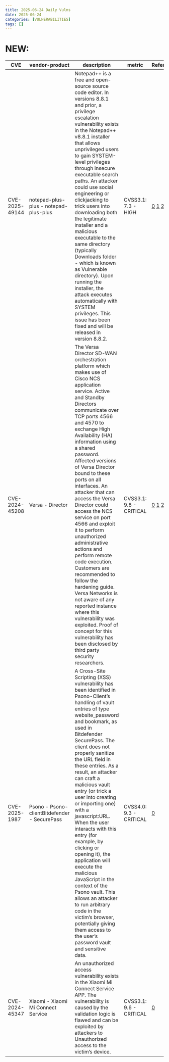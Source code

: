 ```yaml
---
title: 2025-06-24 Daily Vulns
date: 2025-06-24
categories: [VULNERABILITIES]
tags: []
---
```


# NEW:

| CVE            | vendor-product                               | description                                                                                                                                                                                                                                                                                                                                                                                                                                                                                                                                                                                                                                                                                                                                                                  | metric                  | Referenceurl                                                                                                                                                                                                                                                                                                                                                                                                                                                                                                                                                                                                                                                                                                                                                     | title                                                     | GithubURL                                                                           |                                                                                                                                   |
| -------------- | -------------------------------------------- | ---------------------------------------------------------------------------------------------------------------------------------------------------------------------------------------------------------------------------------------------------------------------------------------------------------------------------------------------------------------------------------------------------------------------------------------------------------------------------------------------------------------------------------------------------------------------------------------------------------------------------------------------------------------------------------------------------------------------------------------------------------------------------- | ----------------------- | ---------------------------------------------------------------------------------------------------------------------------------------------------------------------------------------------------------------------------------------------------------------------------------------------------------------------------------------------------------------------------------------------------------------------------------------------------------------------------------------------------------------------------------------------------------------------------------------------------------------------------------------------------------------------------------------------------------------------------------------------------------------- | --------------------------------------------------------- | ----------------------------------------------------------------------------------- | --------------------------------------------------------------------------------------------------------------------------------- |
| CVE-2025-49144 | notepad-plus-plus - notepad-plus-plus        | Notepad++ is a free and open-source source code editor. In versions 8.8.1 and prior, a privilege escalation vulnerability exists in the Notepad++ v8.8.1 installer that allows unprivileged users to gain SYSTEM-level privileges through insecure executable search paths. An attacker could use social engineering or clickjacking to trick users into downloading both the legitimate installer and a malicious executable to the same directory (typically Downloads folder - which is known as Vulnerable directory). Upon running the installer, the attack executes automatically with SYSTEM privileges. This issue has been fixed and will be released in version 8.8.2.                                                                                            | CVSS3.1: 7.3 - HIGH     | [0](https://github.com/notepad-plus-plus/notepad-plus-plus/security/advisories/GHSA-9vx8-v79m-6m24) [1](https://github.com/notepad-plus-plus/notepad-plus-plus/commit/f2346ea00d5b4d907ed39d8726b38d77c8198f30) [2](https://drive.google.com/drive/folders/11yeUSWgqHvt4Bz5jO3ilRRfcpQZ6Gvpn)                                                                                                                                                                                                                                                                                                                                                                                                                                                                    | Exploitation: pocAutomatable: noTechnical Impact: total   | Notepad++ Privilege Escalation in Installer via Uncontrolled Executable Search Path | [github](https://github.com/cisagov/vulnrichment/raw/85be82d7ca02faa9d9090caffdf3f46da9d58610/2025%2F49xxx%2FCVE-2025-49144.json) |
| CVE-2024-45208 | Versa - Director                             | The Versa Director SD-WAN orchestration platform which makes use of Cisco NCS application service. Active and Standby Directors communicate over TCP ports 4566 and 4570 to exchange High Availability (HA) information using a shared password. Affected versions of Versa Director bound to these ports on all interfaces. An attacker that can access the Versa Director could access the NCS service on port 4566 and exploit it to perform unauthorized administrative actions and perform remote code execution. Customers are recommended to follow the hardening guide. Versa Networks is not aware of any reported instance where this vulnerability was exploited. Proof of concept for this vulnerability has been disclosed by third party security researchers. | CVSS3.1: 9.8 - CRITICAL | [0](https://security-portal.versa-networks.com/emailbulletins/68526c3cdc94d6b9f2faf718) [1](https://support.versa-networks.com/support/solutions/articles/23000026724-versa-director-ha-port-exploit-discovery-remediation) [2](https://support.versa-networks.com/support/solutions/articles/23000026708-release-22-1-4) [3](https://support.versa-networks.com/support/solutions/articles/23000026033-release-22-1-3) [4](https://support.versa-networks.com/support/solutions/articles/23000025680-release-22-1-2) [5](https://support.versa-networks.com/support/solutions/articles/23000024323-release-21-2-3) [6](https://docs.versa-networks.com/Solutions/System%5FHardening/Perform%5FManual%5FHardening%5Ffor%5FVersa%5FDirector#Harden%5FPort%5F4566) | Exploitation: noneAutomatable: yesTechnical Impact: total | undefined                                                                           | [github](https://github.com/cisagov/vulnrichment/raw/925404665bde3a14c7b3674f4c71e7766c97192d/2024%2F45xxx%2FCVE-2024-45208.json) |
| CVE-2025-1987  | Psono - Psono-clientBitdefender - SecurePass | A Cross-Site Scripting (XSS) vulnerability has been identified in Psono-Client’s handling of vault entries of type website\_password and bookmark, as used in Bitdefender SecurePass. The client does not properly sanitize the URL field in these entries. As a result, an attacker can craft a malicious vault entry (or trick a user into creating or importing one) with a javascript:URL. When the user interacts with this entry (for example, by clicking or opening it), the application will execute the malicious JavaScript in the context of the Psono vault. This allows an attacker to run arbitrary code in the victim’s browser, potentially giving them access to the user’s password vault and sensitive data.                                             | CVSS4.0: 9.3 - CRITICAL | [0](https://bitdefender.com/support/support/security-advisories/stored-xss-in-psono-client-via-malicious-vault-entry-urls)                                                                                                                                                                                                                                                                                                                                                                                                                                                                                                                                                                                                                                       | Exploitation: noneAutomatable: yesTechnical Impact: total | Stored XSS in Psono-Client via Malicious Vault Entry URLs                           | [github](https://github.com/cisagov/vulnrichment/raw/e839cf1da602ef4b05c600c4c571fb5792fad566/2025%2F1xxx%2FCVE-2025-1987.json)   |
| CVE-2024-45347 | Xiaomi - Xiaomi Mi Connect Service           | An unauthorized access vulnerability exists in the Xiaomi Mi Connect Service APP. The vulnerability is caused by the validation logic is flawed and can be exploited by attackers to Unauthorized access to the victim’s device.                                                                                                                                                                                                                                                                                                                                                                                                                                                                                                                                             | CVSS3.1: 9.6 - CRITICAL | [0](https://trust.mi.com/zh-CN/misrc/bulletins/advisory?cveId=548)                                                                                                                                                                                                                                                                                                                                                                                                                                                                                                                                                                                                                                                                                               | Exploitation: noneAutomatable: noTechnical Impact: total  | Mi Connect Service APP protocol flaws lead to unauthorized access                   | [github](https://github.com/cisagov/vulnrichment/raw/783af3d085784f85284f64b41e6a4cd5c00c064f/2024%2F45xxx%2FCVE-2024-45347.json) |